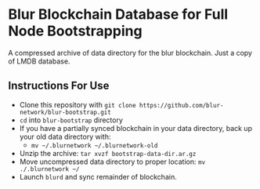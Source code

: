 # Blur Blockchain Database for Full Node Bootstrapping

A compressed archive of data directory for the blur blockchain.  Just a copy of LMDB database.

## Instructions For Use

- Clone this repository with `git clone https://github.com/blur-network/blur-bootstrap.git`
- `cd` into `blur-bootstrap` directory
- If you have a partially synced blockchain in your data directory, back up your old data directory with:
  - `mv ~/.blurnetwork ~/.blurnetwork-old`
- Unzip the archive: `tar xvzf bootstrap-data-dir.ar.gz`
- Move uncompressed data directory to proper location: `mv ./.blurnetwork ~/`
- Launch `blurd` and sync remainder of blockchain.